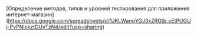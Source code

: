 [Определение методов, типов и уровней тестирования для приложения интернет-магазин]
(https://docs.google.com/spreadsheets/d/1JKLWanqYGJ3xZRGtb_vEtPUGUj-PvPNlekztDUvTzN4/edit?usp=sharing)
